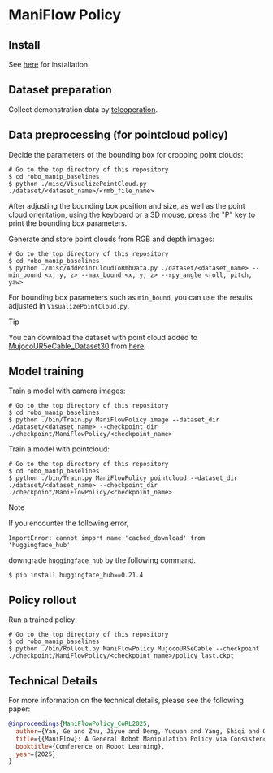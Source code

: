 # ManiFlow Policy

## Install
See [here](../../../doc/install.md#maniflow-policy) for installation.

## Dataset preparation
Collect demonstration data by [teleoperation](../../teleop).

## Data preprocessing (for pointcloud policy)
Decide the parameters of the bounding box for cropping point clouds:
```console
# Go to the top directory of this repository
$ cd robo_manip_baselines
$ python ./misc/VisualizePointCloud.py ./dataset/<dataset_name>/<rmb_file_name>
```
After adjusting the bounding box position and size, as well as the point cloud orientation, using the keyboard or a 3D mouse, press the "P" key to print the bounding box parameters.

Generate and store point clouds from RGB and depth images:
```console
# Go to the top directory of this repository
$ cd robo_manip_baselines
$ python ./misc/AddPointCloudToRmbData.py ./dataset/<dataset_name> --min_bound <x, y, z> --max_bound <x, y, z> --rpy_angle <roll, pitch, yaw>
```
For bounding box parameters such as `min_bound`, you can use the results adjusted in `VisualizePointCloud.py`.

> [!TIP]
> You can download the dataset with point cloud added to [MujocoUR5eCable_Dataset30](https://github.com/isri-aist/RoboManipBaselines/blob/master/doc/dataset_list.md#ur5e--demo-30) from [here](https://www.dropbox.com/scl/fo/kkj0nj1guc95j24fb8zux/AC7hJOTcLPcu7bG668d-TKQ?rlkey=p14dattkal9upafsezssymslk&dl=1).

## Model training
Train a model with camera images:
```console
# Go to the top directory of this repository
$ cd robo_manip_baselines
$ python ./bin/Train.py ManiFlowPolicy image --dataset_dir ./dataset/<dataset_name> --checkpoint_dir ./checkpoint/ManiFlowPolicy/<checkpoint_name>
```

Train a model with pointcloud:
```console
# Go to the top directory of this repository
$ cd robo_manip_baselines
$ python ./bin/Train.py ManiFlowPolicy pointcloud --dataset_dir ./dataset/<dataset_name> --checkpoint_dir ./checkpoint/ManiFlowPolicy/<checkpoint_name>
```

> [!NOTE]
> If you encounter the following error,
> ```console
> ImportError: cannot import name 'cached_download' from 'huggingface_hub'
> ```
> downgrade `huggingface_hub` by the following command.
> ```console
> $ pip install huggingface_hub==0.21.4
> ```

## Policy rollout
Run a trained policy:
```console
# Go to the top directory of this repository
$ cd robo_manip_baselines
$ python ./bin/Rollout.py ManiFlowPolicy MujocoUR5eCable --checkpoint ./checkpoint/ManiFlowPolicy/<checkpoint_name>/policy_last.ckpt
```

## Technical Details
For more information on the technical details, please see the following paper:
```bib
@inproceedings{ManiFlowPolicy_CoRL2025,
  author={Yan, Ge and Zhu, Jiyue and Deng, Yuquan and Yang, Shiqi and Qiu, Ri-Zhao and Cheng, Xuxin and Memmel, Marius and Krishna, Ranjay and Goyal, Ankit and Wang, Xiaolong and Fox, Dieter},
  title={{ManiFlow}: A General Robot Manipulation Policy via Consistency Flow Training},
  booktitle={Conference on Robot Learning},
  year={2025}
}
```
